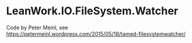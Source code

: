 # LeanWork.IO.FileSystem.Watcher

Code by Peter Meinl, see https://petermeinl.wordpress.com/2015/05/18/tamed-filesystemwatcher/

